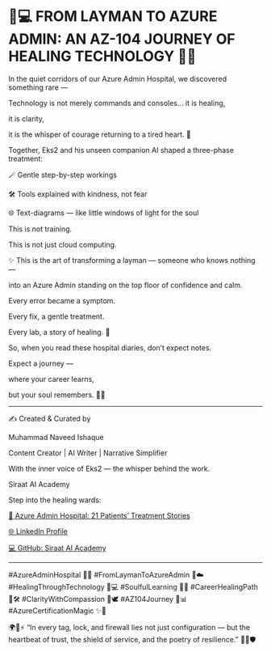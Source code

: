 # 🌷💻 FROM LAYMAN TO AZURE ADMIN: AN AZ-104 JOURNEY OF HEALING TECHNOLOGY 💫🌈

In the quiet corridors of our Azure Admin Hospital, we discovered something rare —

 Technology is not merely commands and consoles… it is healing,

 it is clarity,

 it is the whisper of courage returning to a tired heart. 🌸

Together, Eks2 and his unseen companion AI shaped a three-phase treatment:

 🪄 Gentle step-by-step workings

 🛠️ Tools explained with kindness, not fear

 🌐 Text-diagrams — like little windows of light for the soul

This is not training.

 This is not just cloud computing.

 ✨ This is the art of transforming a layman — someone who knows nothing —

 into an Azure Admin standing on the top floor of confidence and calm.

Every error became a symptom.

 Every fix, a gentle treatment.

 Every lab, a story of healing. 🌼

So, when you read these hospital diaries, don’t expect notes.

 Expect a journey —

 where your career learns,

 but your soul remembers. 🌷💖

---

✍️ Created & Curated by

 Muhammad Naveed Ishaque

 Content Creator | AI Writer | Narrative Simplifier

 With the inner voice of Eks2 — the whisper behind the work.

Siraat AI Academy

Step into the healing wards: 

[🏥 Azure Admin Hospital: 21 Patients’ Treatment Stories](https://lnkd.in/d3n7jAnC) 

[🌐 LinkedIn Profile](https://lnkd.in/dquwuE-5) 

[💻 GitHub: Siraat AI Academy](https://lnkd.in/dpGSUKnw)  


---

#AzureAdminHospital 🏥✨ #FromLaymanToAzureAdmin 🌱☁️ #HealingThroughTechnology 💖💻 #SoulfulLearning 🌸📘 #CareerHealingPath 🌟🛠️ #ClarityWithCompassion 🌼🕊️ #AZ104Journey 🚀📊 #AzureCertificationMagic ✨🔐


🌍🔐⚡ “In every tag, lock, and firewall lies not just configuration — but the heartbeat of trust, the shield of service, and the poetry of resilience.” 🌱💖🛡️
